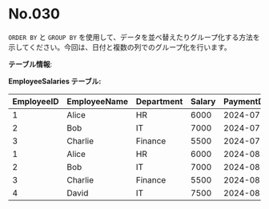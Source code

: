 # No.030

`ORDER BY` と `GROUP BY` を使用して、データを並べ替えたりグループ化する方法を示してください。今回は、日付と複数の列でのグループ化を行います。

**テーブル情報**:

**EmployeeSalaries テーブル:**

| EmployeeID | EmployeeName | Department | Salary | PaymentDate |
|------------|--------------|------------|--------|-------------|
| 1          | Alice        | HR         | 6000   | 2024-07-30  |
| 2          | Bob          | IT         | 7000   | 2024-07-30  |
| 3          | Charlie      | Finance    | 5500   | 2024-07-30  |
| 1          | Alice        | HR         | 6000   | 2024-08-31  |
| 2          | Bob          | IT         | 7000   | 2024-08-31  |
| 3          | Charlie      | Finance    | 5500   | 2024-08-31  |
| 4          | David        | IT         | 7500   | 2024-08-31  |
